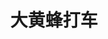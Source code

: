 ---
description: 据说其中也有黑车。
layout: post
results:
- primaryGenreName: Travel
  version: '2.0.5'
  trackViewUrl: https://itunes.apple.com/cn/app/da-huang-feng-da-che/id789653936?mt=8&uo=4
  artworkUrl100: http://a547.phobos.apple.com/us/r30/Purple4/v4/e0/14/e8/e014e8e0-68c4-c75a-2554-33cb72a7f7d1/mzl.dhgboyff.png
  artworkUrl60: http://a1071.phobos.apple.com/us/r30/Purple4/v4/2d/c2/0b/2dc20bf3-7e2e-ed30-3485-9aefc84a4f00/logo_beecar_57-1.png
  userRatingCountForCurrentVersion: 36
  sellerName: Shanghai Qiyang Information Technology Co., Ltd.
  supportedDevices:
  - iPodTouchThirdGen
  - iPodTouchourthGen
  - iPad23G
  - iPhone4S
  - iPodTouchFifthGen
  - iPad3G
  - iPadFourthGen
  - iPadMini
  - iPad2Wifi
  - iPhone5
  - iPadFourthGen4G
  - iPadThirdGen
  - iPadWifi
  - iPadMini4G
  - iPhone4
  - iPhone5s
  - iPhone-3GS
  - iPadThirdGen4G
  - iPhone5c
  genres:
  - 旅行
  - 工具
  trackName: 大黄蜂打车
  description: '大黄蜂打车最新的综合服务隆重推出 - 出租及VIP专车、任您选择！


    上海、北京、广州等核心城市10万名出租车司机待命为你随时提供服务！新的商务专车服务更提供帕萨特、宝马、奥迪、奔驰等高大上的大黄蜂专车送您去目的地。3000台VIP专车随时候命，舒适、帅气。。。是接机、送机、聚会、送女友、赶急事的必备神器！


    * 10秒应答接单，火速应答！

    * 5分钟内接你上车，不用在冷风里等!

    * 信用卡、支付宝买单，不用掏零钱！

    * 随时查看你的车到哪！'
  price: 0
  trackId: 789653936
  releaseDate: '2014-01-10T05:14:32Z'
  screenshotUrls:
  - http://a1.mzstatic.com/us/r30/Purple/v4/ae/6f/b9/ae6fb92c-83e9-0682-8ab8-5d76e07266a1/screen1136x1136.jpeg
  - http://a1.mzstatic.com/us/r30/Purple6/v4/2a/80/81/2a8081e9-12a9-a776-d6c3-5e4a59dd3220/screen1136x1136.jpeg
  - http://a3.mzstatic.com/us/r30/Purple/v4/f5/01/1a/f5011ac0-4dcc-c117-e22c-2213ba2e0f6a/screen1136x1136.jpeg
  - http://a1.mzstatic.com/us/r30/Purple4/v4/61/fb/5c/61fb5c0d-2767-e7de-c02e-19f7a572cde1/screen1136x1136.jpeg
  - http://a1.mzstatic.com/us/r30/Purple/v4/4c/38/fd/4c38fd4d-eeea-1df5-807c-66e902fdf52e/screen1136x1136.jpeg
  artistViewUrl: https://itunes.apple.com/cn/artist/shanghai-qiyang-information/id789653939?uo=4
  primaryGenreId: 6003
  userRatingCount: 42
  averageUserRatingForCurrentVersion: 3.5
  kind: software
  fileSizeBytes: '7812566'
  bundleId: com.dahuangfeng.taxiclient
  releaseNotes: '增加专车一口价，以及送机优惠活动功能

    紧急修复了老版本导致崩溃的BUG'
  trackContentRating: 4+
  artistName: Shanghai Qiyang Information Technology Co., Ltd.
  trackCensoredName: 大黄蜂打车
  isGameCenterEnabled: false
  contentAdvisoryRating: 4+
  languageCodesISO2A:
  - EN
  averageUserRating: 3.5
  features: &a []
  wrapperType: software
  artworkUrl512: http://a547.phobos.apple.com/us/r30/Purple4/v4/e0/14/e8/e014e8e0-68c4-c75a-2554-33cb72a7f7d1/mzl.dhgboyff.png
  formattedPrice: 免费
  artistId: 789653939
  genreIds:
  - '6003'
  - '6002'
  currency: CNY
  ipadScreenshotUrls: *a
category: 旅行
tags: tag1
resultCount: 1
title: 大黄蜂打车

---